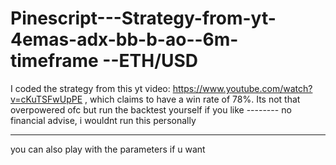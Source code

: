 # Pinescript---Strategy-from-yt-4emas-adx-bb-b-ao--6m-timeframe --ETH/USD
I coded the strategy from this yt video: https://www.youtube.com/watch?v=cKuTSFwUpPE , which claims to have a win rate of 78%.  Its not that overpowered ofc but run the backtest yourself if you like -------- no financial advise, i wouldnt run this personally

-------------------------------------------------------------------------------------------------------------------------------------------------------------------------

you can also play with the parameters if u want
